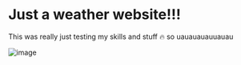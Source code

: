 # Just a weather website!!!

This was really just testing my skills and stuff :fire: so uauauauauuauau

![image](https://github.com/user-attachments/assets/b8c04aff-653c-45c5-91e4-ae113bc865c5)
